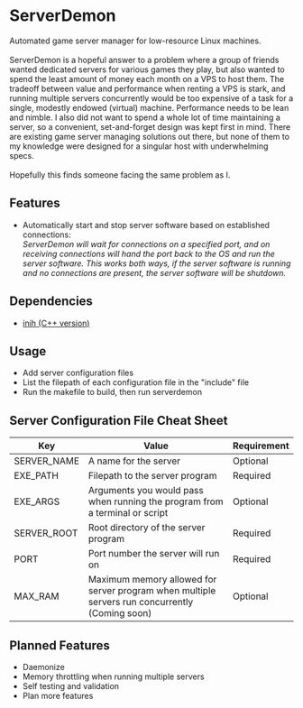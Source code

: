 # ServerDemon
Automated game server manager for low-resource Linux machines. 
<br>
<br>
ServerDemon is a hopeful answer to a problem where a group of friends wanted dedicated servers for various games they play, but also wanted to spend the least amount of money each month on a VPS to host them. The tradeoff between value and performance when renting a VPS is stark, and running multiple servers concurrently would be too expensive of a task for a single, modestly endowed (virtual) machine. Performance needs to be lean and nimble. I also did not want to spend a whole lot of time maintaining a server, so a convenient, set-and-forget design was kept first in mind. There are existing game server managing solutions out there, but none of them to my knowledge were designed for a singular host with underwhelming specs. 
<br>
<br>
Hopefully this finds someone facing the same problem as I. 
<br>
## Features
+ Automatically start and stop server software based on established connections: <br>
*ServerDemon will wait for connections on a specified port, and on receiving connections will hand the port back to the OS and run the server software. This works both ways, if the server software is running and no connections are present, the server software will be shutdown.*

## Dependencies
+ [inih (C++ version)](https://github.com/jtilly/inih)

## Usage
+ Add server configuration files
+ List the filepath of each configuration file in the "include" file
+ Run the makefile to build, then run serverdemon

## Server Configuration File Cheat Sheet
| Key | Value | Requirement |
| --- | ----- | ----------- |
| SERVER_NAME | A name for the server | Optional |
| EXE_PATH | Filepath to the server program | Required |
| EXE_ARGS | Arguments you would pass when running the program from a terminal or script | Optional |
| SERVER_ROOT | Root directory of the server program | Required |
| PORT | Port number the server will run on | Required |
| MAX_RAM | Maximum memory allowed for server program when multiple servers run concurrently (Coming soon) | Optional |

## Planned Features
+ Daemonize
+ Memory throttling when running multiple servers
+ Self testing and validation
+ Plan more features
